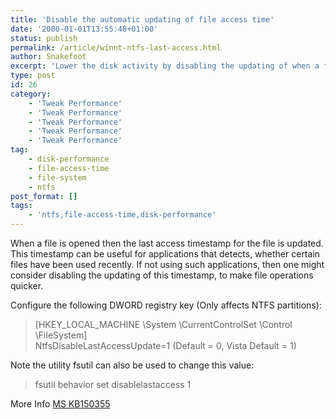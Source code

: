 ```yaml
---
title: 'Disable the automatic updating of file access time'
date: '2000-01-01T13:55:48+01:00'
status: publish
permalink: /article/winnt-ntfs-last-access.html
author: Snakefoot
excerpt: 'Lower the disk activity by disabling the updating of when a file was last accessed.'
type: post
id: 26
category:
    - 'Tweak Performance'
    - 'Tweak Performance'
    - 'Tweak Performance'
    - 'Tweak Performance'
    - 'Tweak Performance'
tag:
    - disk-performance
    - file-access-time
    - file-system
    - ntfs
post_format: []
tags:
    - 'ntfs,file-access-time,disk-performance'
---
```

When a file is opened then the last access timestamp for the file is updated. This timestamp can be useful for applications that detects, whether certain files have been used recently. If not using such applications, then one might consider disabling the updating of this timestamp, to make file operations quicker.  
  
 Configure the following DWORD registry key (Only affects NTFS partitions):

> \[HKEY\_LOCAL\_MACHINE \\System \\CurrentControlSet \\Control \\FileSystem\]  
>  NtfsDisableLastAccessUpdate=1 (Default = 0, Vista Default = 1)

 Note the utility fsutil can also be used to change this value:
 > fsutil behavior set disablelastaccess 1

 More Info [MS KB150355](http://support.microsoft.com/kb/150355 "Windows NT Nonresponsive during NTFS Directory Traversal [Q150355]")  